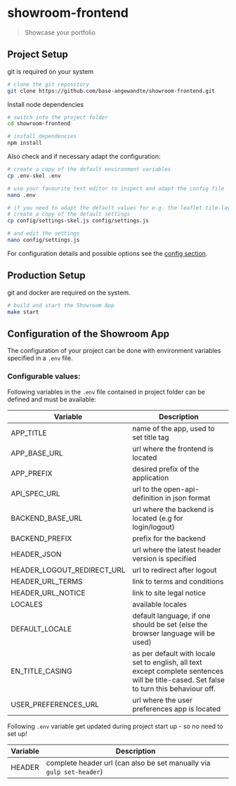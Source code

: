 # showroom-frontend

> Showcase your portfolio

## Project Setup

git is required on your system

```bash
# clone the git repository
git clone https://github.com/base-angewandte/showroom-frontend.git
```

Install node dependencies
```bash
# switch into the project folder
cd showroom-frontend

# install dependencies
npm install
```

Also check and if necessary adapt the configuration:
```bash
# create a copy of the default environment variables
cp .env-skel .env

# use your favourite text editor to inspect and adapt the config file 
nano .env

# if you need to adapt the default values for e.g. the leaflet tile-layer service
# create a copy of the default settings
cp config/settings-skel.js config/settings.js

# and edit the settings
nano config/settings.js
```

For configuration details and possible options see the [config section](#configuration-of-the-showroom-app).

## Production Setup

git and docker are required on the system.

``` bash
# build and start the Showroom App
make start
```

## Configuration of the Showroom App

The configuration of your project can be done with environment variables specified in a `.env` file.

### Configurable values:
Following variables in the `.env` file contained in project folder can be defined and must be available:

| Variable                    | Description                                                                         |
|-----------------------------|-------------------------------------------------------------------------------------|
| APP_TITLE                   | name of the app, used to set title tag                                              |
| APP_BASE_URL                | url where the frontend is located                                                   |
| APP_PREFIX                  | desired prefix of the application                                                   |
| API_SPEC_URL                | url to the open-api-definition in json format                                       |
| BACKEND_BASE_URL            | url where the backend is located (e.g for login/logout)                             |
| BACKEND_PREFIX              | prefix for the backend                                                              |
| HEADER_JSON                 | url where the latest header version is specified                                    |
| HEADER_LOGOUT_REDIRECT_URL  | url to redirect after logout                                                        |
| HEADER_URL_TERMS            | link to terms and conditions                                                        |
| HEADER_URL_NOTICE           | link to site legal notice                                                           |
| LOCALES                     | available locales                                                                   |
| DEFAULT_LOCALE              | default language, if one should be set (else the browser language will be used)     |
| EN_TITLE_CASING             | as per default with locale set to english, all text except complete sentences will be title-cased. Set false to turn this behaviour off.     |
| USER_PREFERENCES_URL        | url where the user preferences app is located                                       |

Following `.env` variable get updated during project start up - so no need to set up!

| Variable                    | Description                                                                         |
|-----------------------------|-------------------------------------------------------------------------------------|
| HEADER                      | complete header url (can also be set manually via `gulp set-header`)                |
